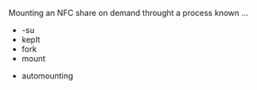 Mounting an NFC share on demand throught a process known ...
* -su
* keplt
* fork
* mount
+ automounting
